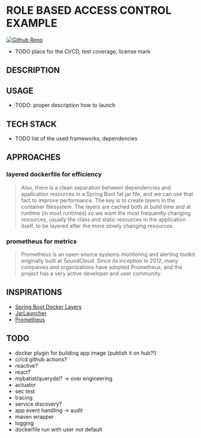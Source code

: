 # ROLE BASED ACCESS CONTROL EXAMPLE

[![Github Repo](https://img.shields.io/badge/GitHub-Repo-green.svg?longCache=true&style=flat)](https://github.com/lombocska/role-based-access-control-example)
- TODO place for the CI/CD, test coverage, license  mark

## DESCRIPTION


## USAGE 
- TODO: proper description how to launch

## TECH STACK
- TODO list of the used frameworks, dependencies

## APPROACHES


### layered dockerfile for efficiency

> Also, there is a clean separation between dependencies and application resources in a Spring Boot fat jar file, 
>and we can use that fact to improve performance. 
>The key is to create layers in the container filesystem. The layers are cached both at build time 
>and at runtime (in most runtimes) so we want the most frequently changing resources, 
>usually the class and static resources in the application itself, to be layered after the more slowly changing resources. 

### prometheus for metrics

> Prometheus is an open-source systems monitoring and alerting toolkit originally built at SoundCloud. 
> Since its inception in 2012, many companies and organizations have adopted Prometheus, and the project has a very active developer and user community.




## INSPIRATIONS

- [Spring Boot Docker Layers](https://springframework.guru/why-you-should-be-using-spring-boot-docker-layers/)
- [JarLauncher](https://docs.spring.io/spring-boot/docs/current/api/org/springframework/boot/loader/JarLauncher.html)
- [Prometheus](https://prometheus.io/docs/introduction/overview/)


## TODO
- docker plugin for building app image (publish it on hub?!)
- ci/cd github actions?
- reactive?
- react? 
- mybatist/querydsl? -> over engineering
- actuator
- sec test
- tracing
- service discovery?
- app event handling -> audit
- maven wrapper
- logging
- dockerfile run with user not default


